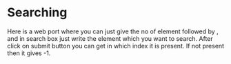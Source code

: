 # Searching

Here is a web port where you can just give the no of element followed by , and in search box just write the element which you want to search.
After click on submit button you can get in which index it is present. If not present then it gives -1.
